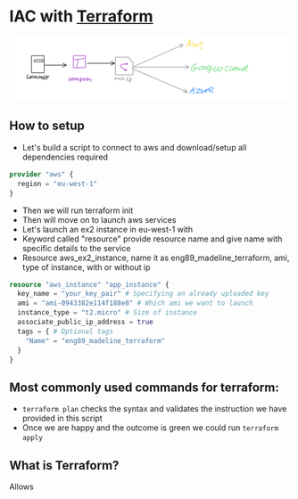 # IAC with [Terraform](https://terraform.io)
![Diagram](images/image1.png)

## How to setup
- Let's build a script to connect to aws and download/setup all dependencies required
```terraform
provider "aws" {
  region = "eu-west-1"
}
```
- Then we will run terraform init
- Then will move on to launch aws services
- Let's launch an ex2 instance in eu-west-1 with
- Keyword called "resource" provide resource name and give name with specific details to the service
- Resource aws_ex2_instance, name it as eng89_madeline_terraform, ami, type of instance, with or without ip
```terraform
resource "aws_instance" "app_instance" {
  key_name = "your_key_pair" # Specifying an already uploaded key
  ami = "ami-0943382e114f188e8" # Which ami we want to launch
  instance_type = "t2.micro" # Size of instance
  associate_public_ip_address = true
  tags = { # Optional tags
    "Name" = "eng89_madeline_terraform"
  }
}
```
## Most commonly used commands for terraform:
- `terraform plan` checks the syntax and validates the instruction we have provided in this script
- Once we are happy and the outcome is green we could run `terraform apply`

## What is Terraform?
Allows